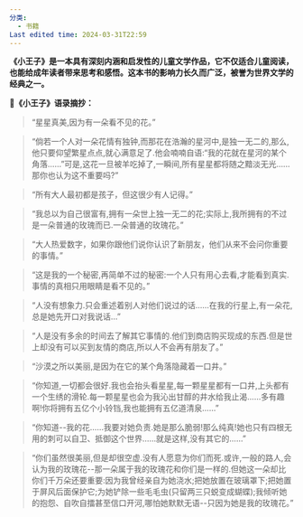 ```yaml
---
分类:
  - 书籍
Last edited time: 2024-03-31T22:59
---
```

**《小王子》是一本具有深刻内涵和启发性的儿童文学作品，它不仅适合儿童阅读，也能给成年读者带来思考和感悟。这本书的影响力长久而广泛，被誉为世界文学的经典之一。**

**📖《小王子》语录摘抄：**

  

> “星星真美,因为有一朵看不见的花。”

> “倘若一个人对一朵花情有独钟,而那花在浩瀚的星河中,是独一无二的,那么,他只要仰望繁星点点,就心满意足了.他会喃喃自语:“我的花就在星河的某个角落……”可是,这花一旦被羊吃掉了,一瞬间,所有星星都将随之黯淡无光……那你也认为这不重要吗?”

> “所有大人最初都是孩子，但这很少有人记得。”

> “我总以为自己很富有,拥有一朵世上独一无二的花;实际上,我所拥有的不过是一朵普通的玫瑰而已.一朵普通的玫瑰花。”

> “大人热爱数字，如果你跟他们说你认识了新朋友，他们从来不会问你重要的事情。”

> “这是我的一个秘密,再简单不过的秘密:一个人只有用心去看,才能看到真实.事情的真相只用眼睛是看不见的。”

> “人没有想象力.只会重述着别人对他们说过的话……在我的行星上,有一朵花,总是她先开口对我说话…”

> “人是没有多余的时间去了解其它事情的.他们到商店购买现成的东西.但是世上却没有可以买到友情的商店,所以人不会再有朋友了。”

> “沙漠之所以美丽,是因为在它的某个角落隐藏着一口井。”

> “你知道,一切都会很好.我也会抬头看星星,每一颗星星都有一口井,上头都有一个生绣的滑轮.每一颗星星也会为我沁出甘醇的井水给我止渴……多有趣啊!你将拥有五亿个小铃铛,我也能拥有五亿道清泉……”

> “你知道--我的花……我要对她负责.她是那么脆弱!那么纯真!她也只有四根无用的刺可以自卫、抵御这个世界……就是这样,没有其它的……”

> “你们虽然很美丽,但是却很空虚.没有人愿意为你们而死.或许,一般的路人,会认为我的玫瑰花--那一朵属于我的玫瑰花和你们是一样的.但她这一朵却比你们千万朵还要重要:因为我曾经亲自为她浇水;把她放置在玻璃罩下;把她置于屏风后面保护它;为她铲除一些毛毛虫(只留两三只蜕变成蝴蝶);我倾听她的抱怨、自吹自擂甚至信口开河,哪怕她默默无语--只因为她是我的玫瑰花。”